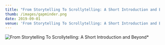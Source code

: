 ```yaml
---
title: "From Storytelling To Scrollytelling: A Short Introduction and Beyond*"
thumb: /images/gapminder.png
date: 2019-09-01
venue: 'From Storytelling To Scrollytelling: A Short Introduction and Beyond*'
---
```

![](https://lorenzoamabili.github.io/images/gapminder.png "From Storytelling To Scrollytelling: A Short Introduction and Beyond*")
